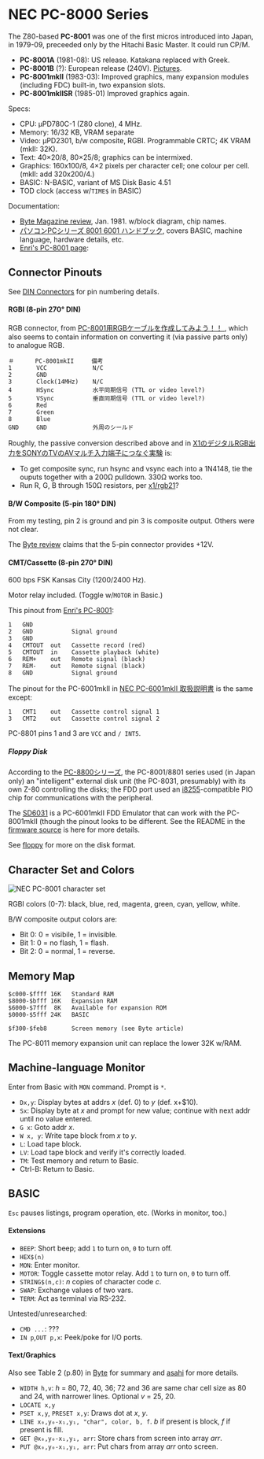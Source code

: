 NEC PC-8000 Series
==================

The Z80-based __PC-8001__ was one of the first micros introduced into
Japan, in 1979-09, preceeded only by the Hitachi Basic Master. It could run
CP/M.
- __PC-8001A__ (1981-08): US release. Katakana replaced with Greek.
- __PC-8001B__ (?): European release (240V). [Pictures][retropc.net/404].
- __PC-8001mkII__ (1983-03): Improved graphics, many expansion modules
  (including FDC) built-in, two expansion slots.
- __PC-8001mkIISR__ (1985-01) Improved graphics again.

Specs:
- CPU: μPD780C-1 (Z80 clone), 4 MHz.
- Memory: 16/32 KB, VRAM separate
- Video: μPD2301, b/w composite, RGBI. Programmable CRTC; 4K VRAM (mkII: 32K).
- Text: 40×20/8, 80×25/8; graphics can be intermixed.
- Graphics: 160x100/8, 4×2 pixels per character cell; one colour per cell.
  (mkII: add 320x200/4.)
- BASIC: N-BASIC, variant of MS Disk Basic 4.51
- TOD clock (access w/`TIME$` in BASIC)

Documentation:
- [Byte Magazine review][byte], Jan. 1981. w/block diagram, chip names.
- [パソコンPCシリーズ 8001 6001 ハンドブック][asahi], covers BASIC, machine
  language, hardware details, etc.
- [Enri's PC-8001 page][enri]:


Connector Pinouts
-----------------

See [DIN Connectors](../hw/din-connector.md) for pin numbering details.

#### RGBI (8-pin 270° DIN)

RGB connector, from [PC-8001用RGBケーブルを作成してみよう！！ ][hkjunk0],
which also seems to contain information on converting it (via passive parts
only) to analogue RGB.

    ＃      PC-8001mkII     備考
    1       VCC             N/C
    2       GND
    3       Clock(14MHz)    N/C
    4       HSync           水平同期信号 (TTL or video level?)
    5       VSync           垂直同期信号 (TTL or video level?)
    6       Red
    7       Green
    8       Blue
    GND     GND             外周のシールド

Roughly, the passive conversion described above and in
[X1のデジタルRGB出力をSONYのTVのAVマルチ入力端子につなぐ実験][kenko858] is:
- To get composite sync, run hsync and vsync each into a 1N4148, tie the
  ouputs together with a 200Ω pulldown. 330Ω works too.
- Run R, G, B through 150Ω resistors, per [x1/rgb21]?

#### B/W Composite (5-pin 180° DIN)

From my testing, pin 2 is ground and pin 3 is composite output. Others
were not clear.

The [Byte review][byte] claims that the 5-pin connector provides +12V.

#### CMT/Cassette (8-pin 270° DIN)

600 bps FSK Kansas City (1200/2400 Hz).

Motor relay included. (Toggle w/`MOTOR` in Basic.)

This pinout from [Enri's PC-8001][enri]:

    1   GND
    2   GND           Signal ground
    3   GND
    4   CMTOUT  out   Cassette record (red)
    5   CMTOUT  in    Cassette playback (white)
    6   REM+    out   Remote signal (black)
    7   REM-    out   Remote signal (black)
    8   GND           Signal ground

The pinout for the PC-6001mkII in [NEC PC-6001mkII 取扱説明書][pc6001]
is the same except:

    1   CMT1    out   Cassette control signal 1
    3   CMT2    out   Cassette control signal 2

PC-8801 pins 1 and 3 are `VCC` and `/ INT5`.

##### Floppy Disk

According to the [PC-8800シリーズ][wj-pc8800], the PC-8001/8801 series
used (in Japan only) an "intelligent" external disk unit (the PC-8031,
presumably) with its own Z-80 controlling the disks; the FDD port used
an [i8255]-compatible PIO chip for communications with the peripheral.

The [SD6031] is a PC-6001mkII FDD Emulator that can work with the
PC-8001mkII (though the pinout looks to be different. See the README
in the [firmware source](sd6031/) is here for more details.

See [floppy](floppy.md) for more on the disk format.


Character Set and Colors
------------------------

![NEC PC-8001 character set][chars]

RGBI colors (0-7): black, blue, red, magenta, green, cyan, yellow, white.

B/W composite output colors are:
- Bit 0: 0 = visibile, 1 = invisible.
- Bit 1: 0 = no flash, 1 = flash.
- Bit 2: 0 = normal, 1 = reverse.


Memory Map
----------

    $c000-$ffff 16K   Standard RAM
    $8000-$bfff 16K   Expansion RAM
    $6000-$7fff  8K   Available for expansion ROM
    $0000-$5fff 24K   BASIC

    $f300-$feb8       Screen memory (see Byte article)

The PC-8011 memory expansion unit can replace the lower 32K w/RAM.


Machine-language Monitor
------------------------

Enter from Basic with `MON` command. Prompt is `*`.

- `Dx,y`: Display bytes at addrs _x_ (def. 0) to _y_ (def. x+$10).
- `Sx`: Display byte at _x_ and prompt for new value;
  continue with next addr until no value entered.
- `G x`: Goto addr _x_.
- `W x, y`: Write tape block from _x_ to _y_.
- `L`: Load tape block.
- `LV`: Load tape block and verify it's correctly loaded.
- `TM`: Test memory and return to Basic.
- Ctrl-B: Return to Basic.


BASIC
-----

`Esc` pauses listings, program operation, etc. (Works in monitor, too.)

#### Extensions

- `BEEP`: Short beep; add `1` to turn on, `0` to turn off.
- `HEX$(n)`
- `MON`: Enter monitor.
- `MOTOR`: Toggle cassette motor relay. Add `1` to turn on, `0` to turn off.
- `STRING$(n,c)`: _n_ copies of character code _c_.
- `SWAP`: Exchange values of two vars.
- `TERM`: Act as terminal via RS-232.

Untested/unresearched:
- `CMD ...`: ???
- `IN p`,`OUT p,x`: Peek/poke for I/O ports.

#### Text/Graphics

Also see Table 2 (p.80) in [Byte] for summary and [asahi] for more details.

- `WIDTH h,v`: _h_ = 80, 72, 40, 36; 72 and 36 are same char cell size as
  80 and 24, with narrower lines. Optional _v_ = 25, 20.
- `LOCATE x,y`
- `PSET x,y`, `PRESET x,y`: Draws dot at _x_, _y_.
- `LINE x₀,y₀-x₁,y₁, "char", color, b, f`. _b_ if present is block, _f_ if
  present is fill.
- `GET @x₀,y₀-x₁,y₁, arr`: Store chars from screen into array _arr_.
- `PUT @x₀,y₀-x₁,y₁, arr`: Put chars from array _arr_ onto screen.



<!-------------------------------------------------------------------->
[retropc.net/404]: http://www.retropc.net/mm/archives/404
[asahi]: https://archive.org/details/PC8001600100160011982
[byte]: https://tech-insider.org/personal-computers/research/acrobat/8101.pdf
[enri]: http://www43.tok2.com/home/cmpslv/Pc80/EnrPc.htm

<!-- Connector Pinouts -->
[hkjunk0]: https://hkjunk0.com/computer/hardware-and-maintenance/pc8001-rgb-output.html
[kenko858]: http://kenko858.blog.fc2.com/blog-entry-4.html
[pc6001]: https://archive.org/details/PC6001mkII
[we-pc8000]: https://en.wikipedia.org/wiki/PC-8000_series
[wj-pc8000]: https://ja.wikipedia.org/wiki/PC-8000シリーズ
[x1/rgb21]: http://www.retropc.net/mm/x1/rgb21/index.html

<!-- Floppy Disk Interface -->
[SD6031-spec]: http://tulip-house.ddo.jp/DIGITAL/SD6031V1/spec.html
[SD6031]: http://tulip-house.ddo.jp/DIGITAL/SD6031V1/
[i8255]: https://en.wikipedia.org/wiki/Intel_8255
[wj-pc8800]: https://ja.wikipedia.org/wiki/PC-8800シリーズ

[chars]: https://upload.wikimedia.org/wikipedia/commons/thumb/2/24/PC-8001_character_set.png/330px-PC-8001_character_set.png
